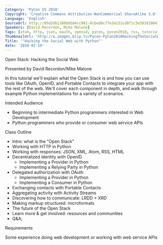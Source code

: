 ```yaml
---
Category: 'PyCon US 2010'
Copyright: 'Creative Commons Attribution-NonCommercial-ShareAlike 3.0'
Language: 'English'
SourceUrl: http://05d2db1380b6504cc981-8cbed8cf7e3a131cd8f1c3e383d10041.r93.cf2.rackcdn.com/pycon-us-2010/286_hacking-the-social-web-with-python.m4v
Speakers: [David Recordon, Mike Malone]
Tags: [atom, http, json, oauth, openid, pycon, pycon2010, rss, tutorial, xml]
ThumbnailUrl: 'http://a.images.blip.tv/Pycon-PyCon2010HackingTheSocialWebWithPython694-349.jpg'
Title: '"Hacking the Social Web with Python"'
date: '2010-02-19'
---
```

Open Stack: Hacking the Social Web

Presented by David Recordon/Mike Malone

In this tutorial we'll explain what the Open Stack is and how you can use
tools like OAuth, OpenID, and Portable Contacts to integrate your app with the
rest of the web. We'll cover each component in depth, and walk through example
Python implementations for a variety of scenarios.

Intended Audience

  * Beginning to intermediate Python programmers interested in Web Development 
  * Python programmers who provide or consumer web service APIs 

Class Outline

  * Intro: what is the "Open Stack" 
  * Working with HTTP in Python 
  * Working with responses: JSON, XML, Atom, RSS, HTML 
  * Decentralized identity with OpenID 
    * Implementing a Provider in Python 
    * Implementing a Relying Party in Python 
  * Delegated authorization with OAuth 
    * Implementing a Provider in Python 
    * Implementing a Consumer in Python 
  * Exchanging contacts with Portable Contacts 
  * Aggregating activity with Activity Streams 
  * Discovering how to communicate: LRDD + XRD 
  * Making markup structured: microformats 
  * The future of the Open Stack 
  * Learn more & get involved: resources and communities 
  * Q&A;

Requirements

Some experience doing web development or working with web service APIs

